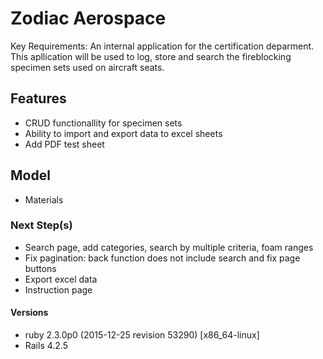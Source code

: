 # Zodiac Aerospace

Key Requirements: An internal application for the certification deparment. This apllication will be used to log, store and search the fireblocking specimen sets used on aircraft seats.

## Features
- CRUD functionallity for specimen sets
- Ability to import and export data to excel sheets
- Add PDF test sheet

## Model
- Materials


### Next Step(s)
- Search page, add categories, search by multiple criteria, foam ranges  
- Fix pagination: back function does not include search and fix page buttons
- Export excel data
- Instruction page

#### Versions
- ruby 2.3.0p0 (2015-12-25 revision 53290) [x86_64-linux]
- Rails 4.2.5

